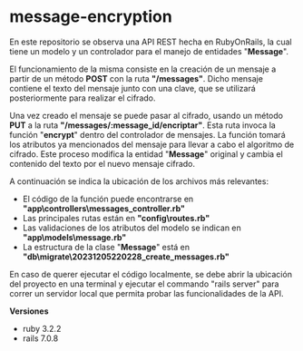 # message-encryption
En este repositorio se observa una API REST hecha en RubyOnRails, la cual tiene un modelo y un controlador para el manejo de entidades "**Message**".

El funcionamiento de la misma consiste en la creación de un mensaje a partir de un método **POST** con la ruta **"/messages"**. Dicho mensaje contiene el texto del mensaje junto con una clave, que se utilizará posteriormente para realizar el cifrado.

Una vez creado el mensaje se puede pasar al cifrado, usando un método **PUT** a la ruta **"/messages/:message_id/encriptar"**. Esta ruta invoca la función "**encrypt**" dentro del controlador de mensajes. La función tomará los atributos ya mencionados del mensaje para llevar a cabo el algoritmo de cifrado.
Este proceso modifica la entidad "**Message**" original y cambia el contenido del texto por el nuevo mensaje cifrado.

A continuación se indica la ubicación de los archivos más relevantes:
  - El código de la función puede encontrarse en **"app\controllers\messages_controller.rb"**
  - Las principales rutas están en **"config\routes.rb"**
  - Las validaciones de los atributos del modelo se indican en **"app\models\message.rb"**
  - La estructura de la clase "**Message**" está en **"db\migrate\20231205220228_create_messages.rb"**

En caso de querer ejecutar el código localmente, se debe abrir la ubicación del proyecto en una terminal y ejecutar el commando "rails server" para correr un servidor local que permita probar las funcionalidades de la API.

**Versiones**
  - ruby 3.2.2
  - rails 7.0.8
